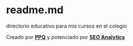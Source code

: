 # readme.md

directorio educativo para mis cursos en el colegio

<p>Creado por <a href="https://maps.google.com/url?q=https%3A%2F%2Fppq.cl"><strong>PPQ</strong></a> y potenciado por <strong><a href="https://maps.google.com/url?q=https%3A%2F%2Fseoanalytics.cl">SEO Analytics</a></strong></p>
